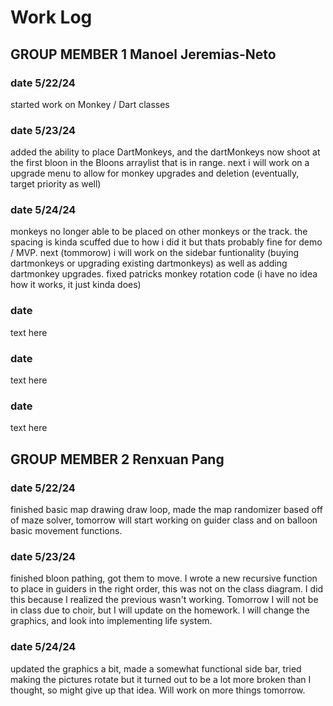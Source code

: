 # Work Log

## GROUP MEMBER 1 Manoel Jeremias-Neto

### date 5/22/24

started work on Monkey / Dart classes

### date 5/23/24

added the ability to place DartMonkeys, and the dartMonkeys now shoot at the first bloon in the Bloons arraylist that is in range. next i will work on a upgrade menu to allow for monkey upgrades and deletion (eventually, target priority as well)

### date 5/24/24

monkeys no longer able to be placed on other monkeys or the track. the spacing is kinda scuffed due to how i did it but thats probably fine for demo / MVP. next (tommorow) i will work on the sidebar funtionality (buying dartmonkeys or upgrading existing dartmonkeys) as well as adding dartmonkey upgrades. fixed patricks monkey rotation code (i have no idea how it works, it just kinda does)

### date

text here


### date

text here


### date

text here


## GROUP MEMBER 2 Renxuan Pang

### date 5/22/24

finished basic map drawing draw loop, made the map randomizer based off of maze solver, tomorrow will start working on guider class and on balloon basic movement functions.

### date 5/23/24

finished bloon pathing, got them to move. I wrote a new recursive function to place in guiders in the right order, this was not on the class diagram. I did this because I realized the previous wasn't working. Tomorrow I will not be in class due to choir, but I will update on the homework. I will change the graphics, and look into implementing life system.

### date 5/24/24

updated the graphics a bit, made a somewhat functional side bar, tried making the pictures rotate but it turned out to be a lot more broken than I thought, so might give up that idea. Will work on more things tomorrow. 
